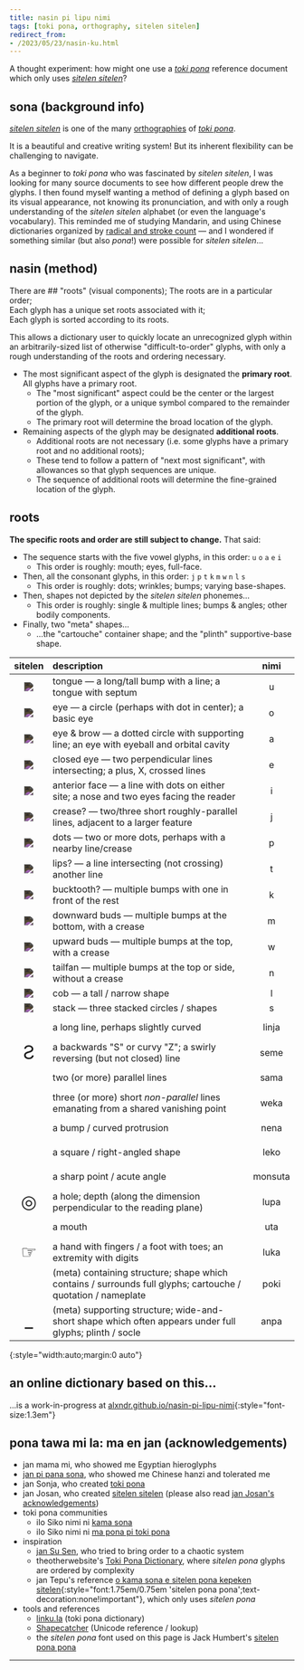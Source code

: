 ```yaml
---
title: nasin pi lipu nimi
tags: [toki pona, orthography, sitelen sitelen]
redirect_from:
- /2023/05/23/nasin-ku.html
---
```


A thought experiment: how might one use a _[toki pona]_ reference document which only uses _[sitelen sitelen]_?


## sona (background info)

_[sitelen sitelen]_ is one of the many [orthographies](https://sona.pona.la/wiki/Writing_systems) of _[toki pona]_.

It is a beautiful and creative writing system!
But its inherent flexibility can be challenging to navigate.

As a beginner to _toki pona_ who was fascinated by _sitelen sitelen_, I was looking for many source documents to see how different people drew the glyphs.
I then found myself wanting a method of defining a glyph based on its visual appearance, not knowing its pronunciation, and with only a rough understanding of the _sitelen sitelen_ alphabet (or even the language's vocabulary).
This reminded me of studying Mandarin, and using Chinese dictionaries organized by [radical and stroke count](https://en.wikipedia.org/wiki/Radical_(Chinese_characters)) — and I wondered if something similar (but also _pona_!) were possible for _sitelen sitelen_...


## nasin (method)

There are ## "roots" (visual components);
The roots are in a particular order;  
Each glyph has a unique set roots associated with it;  
Each glyph is sorted according to its roots.

This allows a dictionary user to quickly locate an unrecognized glyph within an arbitrarily-sized list of otherwise "difficult-to-order" glyphs, with only a rough understanding of the roots and ordering necessary.

* The most significant aspect of the glyph is designated the **primary root**. All glyphs have a primary root.
  * The "most significant" aspect could be the center or the largest portion of the glyph, or a unique symbol compared to the remainder of the glyph.
  * The primary root will determine the broad location of the glyph.
* Remaining aspects of the glyph may be designated **additional roots**.
  * Additional roots are not necessary (i.e. some glyphs have a primary root and no additional roots); 
  * These tend to follow a pattern of "next most significant", with allowances so that glyph sequences are unique.
  * The sequence of additional roots will determine the fine-grained location of the glyph.


## roots

**The specific roots and order are still subject to change.**
That said:
* The sequence starts with the five vowel glyphs, in this order: `u` `o` `a` `e` `i`
  * This order is roughly: mouth; eyes, full-face.
* Then, all the consonant glyphs, in this order: `j` `p` `t` `k` `m` `w` `n` `l` `s`
  * This order is roughly: dots; wrinkles; bumps; varying base-shapes.
* Then, shapes not depicted by the _sitelen sitelen_ phonemes…
  * This order is roughly: single & multiple lines; bumps & angles; other bodily components.
* Finally, two "meta" shapes…
  * …the "cartouche" container shape; and the "plinth" supportive-base shape.

| sitelen | description | nimi |
|:-:|:-|:-:|
| <img src="https://jonathangabel.com/images/t47_tokipona/kalalili/t47_kalalili_xu.jpg" class="sitelen" /> | tongue — a long/tall bump with a line; a tongue with septum                               | u
| <img src="https://jonathangabel.com/images/t47_tokipona/kalalili/t47_kalalili_xo.jpg" class="sitelen" /> | eye — a circle (perhaps with dot in center); a basic eye                                  | o
| <img src="https://jonathangabel.com/images/t47_tokipona/kalalili/t47_kalalili_xa.jpg" class="sitelen" /> | eye & brow — a dotted circle with supporting line; an eye with eyeball and orbital cavity | a
| <img src="https://jonathangabel.com/images/t47_tokipona/kalalili/t47_kalalili_xe.jpg" class="sitelen" /> | closed eye — two perpendicular lines intersecting; a plus, X, crossed lines               | e
| <img src="https://jonathangabel.com/images/t47_tokipona/kalalili/t47_kalalili_xi.jpg" class="sitelen" /> | anterior face — a line with dots on either site; a nose and two eyes facing the reader    | i
| <img src="https://jonathangabel.com/images/t47_tokipona/kalalili/t47_kalalili_xj.jpg" class="sitelen" /> | crease? — two/three short roughly-parallel lines, adjacent to a larger feature            | j
| <img src="https://jonathangabel.com/images/t47_tokipona/kalalili/t47_kalalili_xp.jpg" class="sitelen" /> | dots — two or more dots, perhaps with a nearby line/crease                                | p
| <img src="https://jonathangabel.com/images/t47_tokipona/kalalili/t47_kalalili_xt.jpg" class="sitelen" /> | lips? — a line intersecting (not crossing) another line                                   | t
| <img src="https://jonathangabel.com/images/t47_tokipona/kalalili/t47_kalalili_xk.jpg" class="sitelen" /> | bucktooth? — multiple bumps with one in front of the rest                                 | k
| <img src="https://jonathangabel.com/images/t47_tokipona/kalalili/t47_kalalili_xm.jpg" class="sitelen" /> | downward buds — multiple bumps at the bottom, with a crease                               | m
| <img src="https://jonathangabel.com/images/t47_tokipona/kalalili/t47_kalalili_xw.jpg" class="sitelen" /> | upward buds — multiple bumps at the top, with a crease                                    | w
| <img src="https://jonathangabel.com/images/t47_tokipona/kalalili/t47_kalalili_xn.jpg" class="sitelen" /> | tailfan — multiple bumps at the top or side, without a crease                             | n
| <img src="https://jonathangabel.com/images/t47_tokipona/kalalili/t47_kalalili_xl.jpg" class="sitelen" /> | cob — a tall / narrow shape                                                               | l
| <img src="https://jonathangabel.com/images/t47_tokipona/kalalili/t47_kalalili_xs.jpg" class="sitelen" /> | stack — three stacked circles / shapes                                                    | s
|     <span class="sp"></span> | a long line, perhaps slightly curved                                                                         | linja
| <span class="juniko">Ƨ</span> | a backwards "S" or curvy "Z"; a swirly reversing (but not closed) line                                       | seme
|     <span class="sp"></span> | two (or more) parallel lines                                                                                 | sama
|     <span class="sp"></span> | three (or more) short _non-parallel_ lines emanating from a shared vanishing point                           | weka
|     <span class="sp"></span> | a bump / curved protrusion                                                                                   | nena
|     <span class="sp"></span> | a square / right-angled shape                                                                                | leko
|     <span class="sp"></span> | a sharp point / acute angle                                                                                  | monsuta
| <span class="juniko">◎</span> | a hole; depth (along the dimension perpendicular to the reading plane)                                       | lupa
|     <span class="sp"></span> | a mouth                                                                                                      | uta
| <span class="juniko">☞</span> | a hand with fingers / a foot with toes; an extremity with digits                                             | luka
|     <span class="sp"></span> | (meta) containing structure; shape which contains / surrounds full glyphs; cartouche / quotation / nameplate | poki
| <span class="juniko">\_</span>| (meta) supporting structure; wide-and-short shape which often appears under full glyphs; plinth / socle      | anpa
{:style="width:auto;margin:0 auto"}


## an online dictionary based on this...

...is a work-in-progress at [alxndr.github.io/nasin-pi-lipu-nimi](https://alxndr.github.io/nasin-pi-lipu-nimi/){:style="font-size:1.3em"}


## pona tawa mi la: ma en jan (acknowledgements)

* jan mama mi, who showed me Egyptian hieroglyphs
* [jan pi pana sona](https://oberlin.edu), who showed me Chinese hanzi and tolerated me
* jan Sonja, who created [toki pona]
* jan Josan, who created [sitelen sitelen] (please also read [jan Josan's acknowledgements](https://jonathangabel.com/toki-pona/acknowledgements/))
* toki pona communities
  * ilo Siko nimi ni [kama sona](https://discord.gg/XCfMszsf54)
  * ilo Siko nimi ni [ma pona pi toki pona](https://discord.gg/mapona)
* inspiration
  * [jan Su Sen](https://en.wikipedia.org//wiki/Xu_Shen), who tried to bring order to a chaotic system
  * theotherwebsite's [Toki Pona Dictionary](https://theotherwebsite.com/tokipona/), where _sitelen pona_ glyphs are ordered by complexity
  * jan Tepu's reference [o kama sona e sitelen pona kepeken sitelen](https://davidar.github.io/tp/kama-sona){:style="font:1.75em/0.75em 'sitelen pona pona';text-decoration:none!important"}, which only uses _sitelen pona_
* tools and references
  * [linku.la](https://linku.la) (toki pona dictionary)
  * [Shapecatcher](https://shapecatcher.com) (Unicode reference / lookup)
  * the _sitelen pona_ font used on this page is Jack Humbert's [sitelen pona pona]




-------

[sitelen sitelen]: https://jonathangabel.com/toki-pona/
[toki pona]: https://tokipona.org
[sitelen pona]: http://tokipona.net/tp/janpije/hieroglyphs.php
[sitelen sitelen kule]: https://jonathangabel.com/toki-pona/colors/
[sitelen pona pona]: https://jackhumbert.github.io/sitelen-pona-pona/
[sitelen telo]: https://imgur.com/a/A30SGum

<style>
  @font-face { 
    font-family: 'sitelen pona pona';
    src: url('https://jackhumbert.github.io/sitelen-pona-pona/fonts/sitelen-pona-pona.otf');
    font-weight: 400;
    text-rendering: optimizeLegibility;
    font-feature-settings: "liga" 1;
  }
  @font-face { 
    font-family: 'linja sike';
    src: url('https://wyub.github.io/tokipona/linja-sike-5.otf');
  }
  .sp {
    font: 2em 'sitelen pona pona';
  }
  .sitelen {
    max-width: 3em;
    filter: invert(83%);
  }
  .juniko {
    font-size: 2em;
  }
</style>
